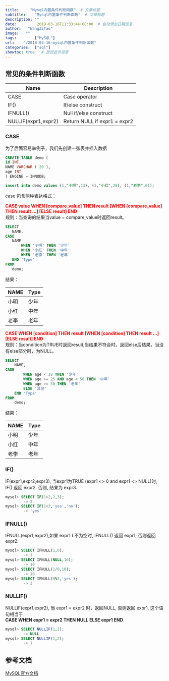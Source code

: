 ```yaml
---
title:     "Mysql内置条件判断函数"  # 文章标题
subtitle:    "Mysql内置条件判断函数"  # 文章标题
description: ""
date:         2019-03-16T11:33:44+08:00  # 自动添加日期信息
author:   "WangZiTao"
image:   ""
tags:        ["MySQL"]
url:    "/2018-03-16-mysql内置条件判断函数"
categories:  ["sql"]
showtoc: true   # 是否显示目录
---
```


## 常见的条件判断函数

|Name| Description|
|----| ----|
|CASE|	Case operator|
|IF()|	If/else construct|
|IFNULL()|	Null if/else construct|
|NULLIF(expr1,expr2)|	Return NULL if expr1 = expr2|



### CASE

为了后面容易举例子，我们先创建一张表并插入数据

```SQL
CREATE TABLE demo ( 
id INT,
NAME VARCHAR ( 20 ),
age INT
) ENGINE = INNODB;

insert into demo values (1,"小明",13), (1,"小红",28), (1,"老李",61);
```

case 包含两种表达格式：

 **<font color = "red">CASE value WHEN [compare_value] THEN result [WHEN [compare_value] THEN result ...] [ELSE result] END</font>**</br>
 规则：当查询的结果当value = compare_value时返回result。
 
 ```sql
 SELECT 
	NAME,
CASE
	NAME 
		WHEN '小明' THEN '少年' 
		WHEN '小红' THEN '中年' 
		WHEN '老李' THEN '老年' 
	END 'Type' 
FROM
	demo;
 ```

 结果：

| NAME|Type|
|-----|----|
|小明|少年|
|小红|中年|
|老李|老年|


 **<font color = "red">CASE WHEN [condition] THEN result [WHEN [condition] THEN result ...] [ELSE result] END</font>**</br>
规则：当condition为TRUE时返回result,当结果不符合时，返回else后结果，当没有else部分时，为NULL。

```sql
SELECT 
	NAME,
CASE 
		WHEN age < 18 THEN '少年' 
		WHEN age >= 25 AND age < 50 THEN '中年' 
		WHEN age >= 50 THEN '老年' 
		ELSE '其他'
	END 'Type' 
FROM
	demo;
```
 结果：

| NAME|Type|
|-----|----|
|小明|少年|
|小红|中年|
|老李|老年|

### IF()

IF(expr1,expr2,expr3), 当expr1为TRUE (expr1 <> 0 and expr1 <> NULL)时, IF() 返回 expr2. 否则, 结果为 expr3.

```sql
mysql> SELECT IF(1>2,2,3);
        -> 3
mysql> SELECT IF(1<2,'yes','no');
        -> 'yes'
```

### IFNULL()

IFNULL(expr1,expr2),如果 expr1 L不为空时, IFNULL() 返回 expr1; 否则返回 expr2.

```sql
mysql> SELECT IFNULL(1,0);
        -> 1
mysql> SELECT IFNULL(NULL,10);
        -> 10
mysql> SELECT IFNULL(1/0,10);
        -> 10
mysql> SELECT IFNULL(8%5,'yes');
        -> 3
```

### NULLIF()
NULLIF(expr1,expr2), 当 expr1 = expr2 时，返回NULL, 否则返回 expr1. 这个语句相当于</br> 
**CASE WHEN expr1 = expr2 THEN NULL ELSE expr1 END**.

```sql
mysql> SELECT NULLIF(1,1);
        -> NULL
mysql> SELECT NULLIF(1,2);
        -> 1
```








## 参考文档

[MySQL官方文档](https://dev.mysql.com/doc/refman/5.7/en/control-flow-functions.html#function_if)